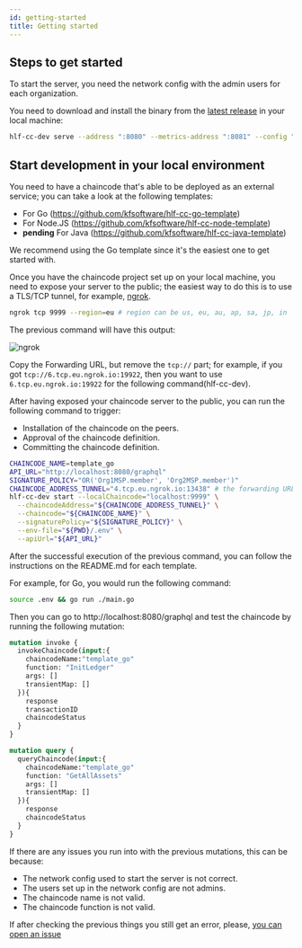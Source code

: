 ```yaml
---
id: getting-started
title: Getting started
---
```


## Steps to get started

To start the server, you need the network config with the admin users for each organization.

You need to download and install the binary from the [latest release](https://github.com/kfsoftware/hlf-cc-dev/releases) in your local machine:

```bash
hlf-cc-dev serve --address ":8080" --metrics-address ":8081" --config "<PATH_TO_NETWORK_CONFIG>"
```

## Start development in your local environment

You need to have a chaincode that's able to be deployed as an external service; you can take a look at the following templates:

- For Go (https://github.com/kfsoftware/hlf-cc-go-template)
- For Node.JS (https://github.com/kfsoftware/hlf-cc-node-template)
- **pending** For Java (https://github.com/kfsoftware/hlf-cc-java-template)

We recommend using the Go template since it's the easiest one to get started with.

Once you have the chaincode project set up on your local machine, you need to expose your server to the public; the easiest way to do this is to use a TLS/TCP tunnel, for example, [ngrok](https://ngrok.com/download).

```bash
ngrok tcp 9999 --region=eu # region can be us, eu, au, ap, sa, jp, in
```
The previous command will have this output:

![ngrok](/img/ngrok-tunnel.png)

Copy the Forwarding URL, but remove the `tcp://` part; for example, if you got `tcp://6.tcp.eu.ngrok.io:19922`, then you want to use `6.tcp.eu.ngrok.io:19922` for the following command(hlf-cc-dev).

After having exposed your chaincode server to the public, you can run the following command to trigger:

- Installation of the chaincode on the peers.
- Approval of the chaincode definition.
- Committing the chaincode definition.

```bash
CHAINCODE_NAME=template_go
API_URL="http://localhost:8080/graphql"
SIGNATURE_POLICY="OR('Org1MSP.member', 'Org2MSP.member')"
CHAINCODE_ADDRESS_TUNNEL="4.tcp.eu.ngrok.io:13438" # the forwarding URL you get from opening an ngrok tunnel
hlf-cc-dev start --localChaincode="localhost:9999" \
  --chaincodeAddress="${CHAINCODE_ADDRESS_TUNNEL}" \
  --chaincode="${CHAINCODE_NAME}" \
  --signaturePolicy="${SIGNATURE_POLICY}" \
  --env-file="${PWD}/.env" \
  --apiUrl="${API_URL}"
```

After the successful execution of the previous command, you can follow the instructions on the README.md for each template.

For example, for Go, you would run the following command:

```bash
source .env && go run ./main.go
```

Then you can go to http://localhost:8080/graphql and test the chaincode by running the following mutation:

```graphql
mutation invoke {
  invokeChaincode(input:{
    chaincodeName:"template_go"
    function: "InitLedger"
    args: []
    transientMap: []
  }){
    response
    transactionID
    chaincodeStatus
  }
}

mutation query {
  queryChaincode(input:{
    chaincodeName:"template_go"
    function: "GetAllAssets"
    args: []
    transientMap: []
  }){
    response
    chaincodeStatus
  }
}

```

If there are any issues you run into with the previous mutations, this can be because:
- The network config used to start the server is not correct.
- The users set up in the network config are not admins.
- The chaincode name is not valid.
- The chaincode function is not valid.

If after checking the previous things you still get an error, please, [you can open an issue](https://github.com/kfsoftware/hlf-cc-dev/issues/new)

